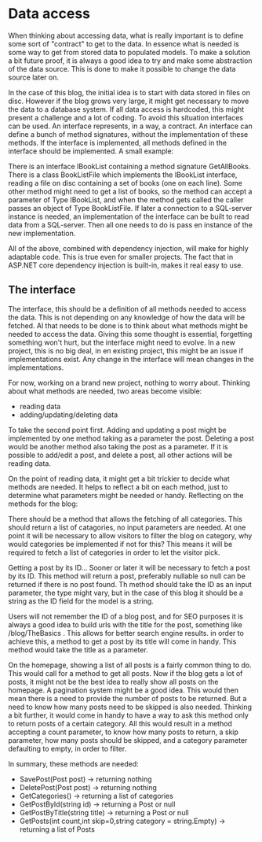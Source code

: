 # Data access

When thinking about accessing data, what is really important is to define some sort of "contract" to get to the data. In essence what is needed is some way to get from stored data to populated models. To make a solution a bit future proof, it is always a good idea to try and make some abstraction of the data source. This is done to make it possible to change the data source later on.

In the case of this blog, the initial idea is to start with data stored in files on disc. However if the blog grows very large, it might get necessary to move the data to a database system. If all data access is hardcoded, this might present a challenge and a lot of coding.
To avoid this situation interfaces can be used. An interface represents, in a way, a contract. An interface can define a bunch of method signatures, without the implementation of these methods. If the interface is implemented, all methods defined in the interface should be implemented.
A small example:

There is an interface IBookList containing a method signature GetAllBooks. There is a class BookListFile which implements the IBookList interface, reading a file on disc containing a set of books (one on each line). Some other method might need to get a list of books, so the method can accept a parameter of Type IBookList, and when the method gets called the caller passes an object of Type BookListFile. If later a connection to a SQL-server instance is needed, an implementation of the interface can be built to read data from a SQL-server. Then all one needs to do is pass en instance of the new implementation.

All of the above, combined with dependency injection, will make for highly adaptable code. This is true even for smaller projects. The fact that in ASP.NET core dependency injection is built-in, makes it real easy to use.

## The interface

The interface, this should be a definition of all methods needed to access the data. This is not depending on any knowledge of how the data will be fetched. Al that needs to be done is to think about what methods might be needed to access the data. Giving this some thought is essential, forgetting something won't hurt, but the interface might need to evolve. In a new project, this is no big deal, in en existing project, this might be an issue if implementations exist. Any change in the interface will mean changes in the implementations.

For now, working on a brand new project, nothing to worry about. Thinking about what methods are needed, two areas become visible:

- reading data
- adding/updating/deleting data

To take the second point first. Adding and updating a post might be implemented by one method taking as a parameter the post. Deleting a post would be another method also taking the post as a parameter. If it is possible to add/edit a post, and delete a post, all other actions will be reading data.

On the point of reading data, it might get a bit trickier to decide what methods are needed. It helps to reflect a bit on each method, just to determine what parameters might be needed or handy. Reflecting on the methods for the blog:

There should be a method that allows the fetching of all categories. This should return a list of catagories, no input parameters are needed. At one point it will be necessary to allow visitors to filter the blog on category, why would categories be implemented if not for this? This means it will be required to fetch a list of categories in order to let the visitor pick.

Getting a post by its ID... Sooner or later it will be necessary to fetch a post by its ID. This method will return a post, preferably nullable so null can be returned if there is no post found. Th method should take the ID as an input parameter, the type might vary, but in the case of this blog it should be a string as the ID field for the model is a string.

Users will not remember the ID of a blog post, and for SEO purposes it is always a good idea to build urls with the title for the post, something like /blog/TheBasics . This allows for better search engine results. in order to achieve this, a method to get a post by its title will come in handy. This method would take the title as a parameter.

On the homepage, showing a list of all posts is a fairly common thing to do. This would call for a method to get all posts. Now if the blog gets a lot of posts, it might not be the best idea to really show all posts on the homepage. A pagination system might be a good idea. This would then mean there is a need to provide the number of posts to be returned. But a need to know how many posts need to be skipped is also needed. Thinking a bit further, it would come in handy to have a way to ask this method only to return posts of a certain category. All this would result in a method accepting a count parameter, to know how many posts to return, a skip parameter, how many posts should be skipped, and a category parameter defaulting to empty, in order to filter.

In summary, these methods are needed:

- SavePost(Post post) -> returning nothing
- DeletePost(Post post) -> returning nothing
- GetCategories() -> returning a list of categories
- GetPostById(string id) -> returning a Post or null
- GetPostByTitle(string title) -> returning a Post or null
- GetPosts(int count,int skip=0,string category = string.Empty) -> returning a list of Posts
